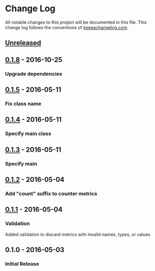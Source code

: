# Change Log
All notable changes to this project will be documented in this file. This change log follows the conventions of [keepachangelog.com](http://keepachangelog.com/).

## [Unreleased]

## [0.1.8] - 2016-10-25
### Upgrade dependencies

## [0.1.5] - 2016-05-11
### Fix class name

## [0.1.4] - 2016-05-11
### Specify main class

## [0.1.3] - 2016-05-11
### Specify main

## [0.1.2] - 2016-05-04
### Add "count" suffix to counter metrics

## [0.1.1] - 2016-05-04
### Validation

Added validation to discard metrics with invalid names, types, or values

## 0.1.0 - 2016-05-03
### Initial Release

[Unreleased]: https://github.com/orgsync/metrics-statsd/compare/0.1.8...HEAD
[0.1.8]: https://github.com/orgsync/metrics-statsd/compare/0.1.5...0.1.8
[0.1.5]: https://github.com/orgsync/metrics-statsd/compare/0.1.4...0.1.5
[0.1.4]: https://github.com/orgsync/metrics-statsd/compare/0.1.3...0.1.4
[0.1.3]: https://github.com/orgsync/metrics-statsd/compare/0.1.2...0.1.4
[0.1.2]: https://github.com/orgsync/metrics-statsd/compare/0.1.1...0.1.2
[0.1.1]: https://github.com/orgsync/metrics-statsd/compare/0.1.0...0.1.1
